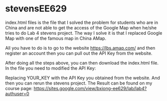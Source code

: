 # stevensEE629

index.html files is the file that I solved the problem for students who are in China and are not able to get the access of the Google Map when he/she tries to do Lab 4 stevens project. The way I solve it is that I replaced Google Map with one of the famous map in China AMap. 

All you have to do is to go to the website https://lbs.amap.com/ and then register an account then you can pull out the API Key from the website. 


After doing all the steps above, you can then download the index.html file. In the file you need to modified the API Key:


  <script type="text/javascript" src="https://webapi.amap.com/maps?v=1.4.8&key=YOUR_KEY"></script>

Replacing YOUR_KEY with the API Key you obtained from the website. And then you can rerun the stevens project. 
The Result can be found on my course page: https://sites.google.com/view/bxiong-ee629/lab/lab4?authuser=0


